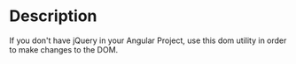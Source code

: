 # Description

If you don't have jQuery in your Angular Project, use this dom utility in order to make changes to the DOM.
